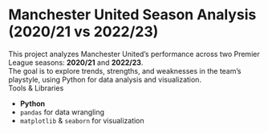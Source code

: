 # Manchester United Season Analysis (2020/21 vs 2022/23)

This project analyzes Manchester United’s performance across two Premier League seasons: **2020/21** and **2022/23**.  
The goal is to explore trends, strengths, and weaknesses in the team’s playstyle, using Python for data analysis and visualization.  
Tools & Libraries
- **Python**  
- `pandas` for data wrangling  
- `matplotlib` & `seaborn` for visualization

